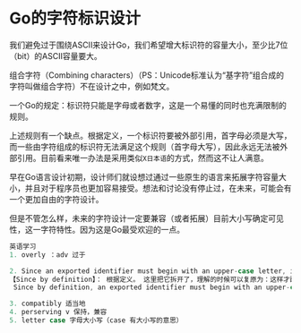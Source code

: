 # Go的字符标识设计

我们避免过于围绕ASCII来设计Go，我们希望增大标识符的容量大小，至少比7位（bit）的ASCII容量要大。

组合字符（Combining characters）（PS：Unicode标准认为“基字符”组合成的字符叫做组合字符）不在设计之中，例如梵文。

一个Go的规定：标识符只能是字母或者数字，这是一个易懂的同时也充满限制的规则。

上述规则有一个缺点。根据定义，一个标识符要被外部引用，首字母必须是大写，而一些由字符组成的标识符无法满足这个规则（首字母大写），因此永远无法被外部引用。目前看来唯一办法是采用类似`X日本语`的方式，然而这不让人满意。

早在Go语言设计初期，设计师们就设想过通过一些原生的语言来拓展字符容量大小，并且对于程序员也更加容易接受。想法和讨论没有停止过，在未来，可能会有一个更加自由的字符设计。

但是不管怎么样，未来的字符设计一定要兼容（或者拓展）目前大小写确定可见性，这一字符特性。因为这是Go最受欢迎的一点。

```go
英语学习
1. overly ：adv 过于

2. Since an exported identifier must begin with an upper-case letter, identifiers created from characters in some languages can, by definition, not be exported. 
【Since by definition】： 根据定义。 这里把它拆开了，理解的时候可以复原为：这样才翻译的出来
 Since by definition, an exported identifier must begin with an upper-case letter, identifiers created from characters in some languages can not be exported. 

3. compatibly 适当地
4. perserving v 保持，兼容
5. letter case 字母大小写（case 有大小写的意思）
```